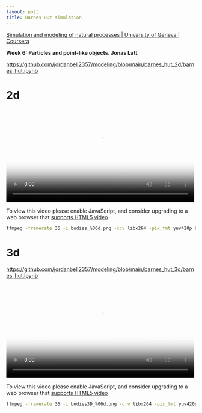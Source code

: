 ```yaml
---
layout: post
title: Barnes Hut simulation
---
```


[Simulation and modeling of natural processes \| University of Geneva \| Coursera](https://www.coursera.org/learn/modeling-simulation-natural-processes)

**Week 6: Particles and point-like objects. Jonas Latt**

<https://github.com/jordanbell2357/modeling/blob/main/barnes_hut_2d/barnes_hut.ipynb>

# 2d

  <video
    id="barnes_hut_2d"
    class="video-js"
    controls
    preload="auto"
    width="500"
    height="250"
    poster="/modeling/barnes_hut_2d/bodies_000499.png"
    data-setup="{}">
    <source src="/modeling/barnes_hut_2d/barnes_hut_2d.mp4" type="video/mp4"/>
    <p class="vjs-no-js">
      To view this video please enable JavaScript, and consider upgrading to a
      web browser that
      <a href="https://videojs.com/html5-video-support/" target="_blank">supports HTML5 video</a>
    </p>
  </video>

```bash
ffmpeg -framerate 36 -i bodies_%06d.png -c:v libx264 -pix_fmt yuv420p barnes_hut_2d.mp4
```

# 3d

<https://github.com/jordanbell2357/modeling/blob/main/barnes_hut_3d/barnes_hut.ipynb>

  <video
    id="barnes_hut_3d"
    class="video-js"
    controls
    preload="auto"
    width="500"
    height="250"
    poster="/modeling/barnes_hut_3d/bodies3D_000499.png"
    data-setup="{}">
    <source src="/modeling/barnes_hut_3d/barnes_hut_3d.mp4" type="video/mp4"/>
    <p class="vjs-no-js">
      To view this video please enable JavaScript, and consider upgrading to a
      web browser that
      <a href="https://videojs.com/html5-video-support/" target="_blank">supports HTML5 video</a>
    </p>
  </video>

```bash
ffmpeg -framerate 36 -i bodies3D_%06d.png -c:v libx264 -pix_fmt yuv420p barnes_hut_3d.mp4
```

<script>
  var player = videojs('barnes_hut_2d');
</script>

<script>
  var player = videojs('barnes_hut_3d');
</script>
